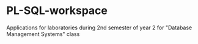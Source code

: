 # PL-SQL-workspace
Applications for laboratories during 2nd semester of year 2 for "Database Management Systems" class
